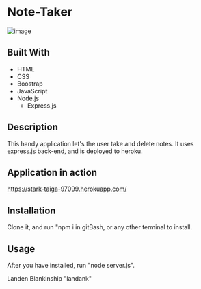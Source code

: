 # Note-Taker
![image](https://user-images.githubusercontent.com/109819736/195468057-3f8664bd-8794-4ba7-b216-b7fa7a59f604.png)

  ## Built With
  * HTML
  * CSS
  * Boostrap
  * JavaScript
  * Node.js
    * Express.js
  
  ## Description
  This handy application let's the user take and delete notes. It uses express.js back-end, and is deployed to heroku.  

## Application in action
   https://stark-taiga-97099.herokuapp.com/
   
  ## Installation
 Clone it, and run "npm i in gitBash, or any other terminal to install.
  
  ## Usage
  After you have installed, run "node server.js".
  

Landen Blankinship "landank"
